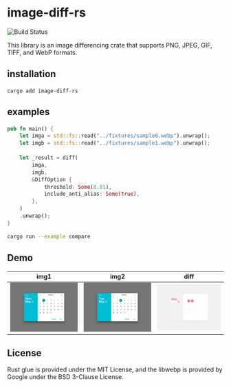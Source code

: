# image-diff-rs

<img src="https://github.com/bokuweb/image-diff-rs/workflows/Continuous%20Integration/badge.svg" alt="Build Status" />

This library is an image differencing crate that supports PNG, JPEG, GIF, TIFF, and WebP formats.

## installation

```
cargo add image-diff-rs
```

## examples

```Rust
pub fn main() {
    let imga = std::fs::read("../fixtures/sample0.webp").unwrap();
    let imgb = std::fs::read("../fixtures/sample1.webp").unwrap();

    let _result = diff(
        imga,
        imgb,
        &DiffOption {
            threshold: Some(0.01),
            include_anti_alias: Some(true),
        },
    )
    .unwrap();
}
```

``` sh
cargo run --example compare
```

## Demo

| img1     | img2         | diff       |
| --------------- |---------------| -------------------- |
| ![](https://github.com/bokuweb/pixelmatch-rs/raw/main/fixtures/001a.png) | ![](https://github.com/bokuweb/pixelmatch-rs/raw/main/fixtures/001b.png) |![](https://github.com/bokuweb/pixelmatch-rs/raw/main/assets/diff1.png)|

## License

Rust glue is provided under the MIT License, and the libwebp is provided by Google under the BSD 3-Clause License.
